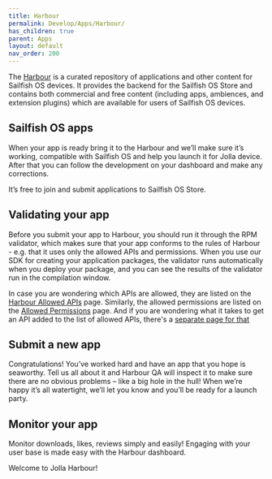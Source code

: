 ```yaml
---
title: Harbour
permalink: Develop/Apps/Harbour/
has_children: true
parent: Apps
layout: default
nav_order: 200
---
```


The [Harbour](https://harbour.jolla.com) is a curated repository of applications and other content for Sailfish OS devices. It provides the backend for the Sailfish OS Store and contains both commercial and free content (including apps, ambiences, and extension plugins) which are available for users of Sailfish OS devices.

## Sailfish OS apps

When your app is ready bring it to the Harbour and we’ll make sure it’s working, compatible with Sailfish OS and help you launch it for Jolla device. After that you can follow the development on your dashboard and make any corrections.

It’s free to join and submit applications to Sailfish OS Store.

## Validating your app

Before you submit your app to Harbour, you should run it through the RPM validator, which makes sure that your app conforms to the rules of Harbour - e.g. that it uses only the allowed APIs and permissions. When you use our SDK for creating your application packages, the validator runs automatically when you deploy your package, and you can see the results of the validator run in the compilation window.

In case you are wondering which APIs are allowed, they are listed on the [Harbour Allowed APIs](/Develop/Apps/Harbour/Allowed_APIs) page. Similarly, the allowed permissions are listed on the [Allowed Permissions](/Develop/Apps/Harbour/Allowed_Permissions) page. And if you are wondering what it takes to get an API added to the list of allowed APIs, there's a [ separate page for that ](/Develop/Apps/Harbour/API_Checklist)

## Submit a new app

Congratulations! You’ve worked hard and have an app that you hope is seaworthy. Tell us all about it and Harbour QA will inspect it to make sure there are no obvious problems – like a big hole in the hull! When we’re happy it’s all watertight, we’ll let you know and you’ll be ready for a launch party.

## Monitor your app

Monitor downloads, likes, reviews simply and easily! Engaging with your user base is made easy with the Harbour dashboard.

Welcome to Jolla Harbour!
